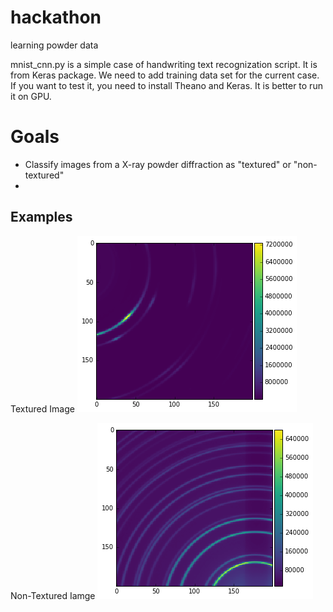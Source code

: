 # hackathon
learning powder data

mnist_cnn.py is a simple case of handwriting text recognization script. It is from Keras package. We need to add training data set for the current case. 
If you want to test it, you need to install Theano and Keras. It is better to run it on GPU. 


# Goals
* Classify images from a X-ray powder diffraction as "textured" or "non-textured"
* 

## Examples
Textured Image
![alt text](./example_textured.png "Logo Title Text 1")


Non-Textured Iamge
![alt text](./example_nontextured.png "Logo Title Text 1")


